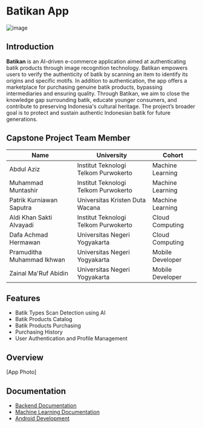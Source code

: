 # Batikan App

![image](https://github.com/user-attachments/assets/83d9763b-1954-4e4b-bb24-b7cd7a834e61)

## Introduction
  
**Batikan** is an AI-driven e-commerce application aimed at authenticating batik products through image recognition technology. Batikan empowers users to verify the authenticity of batik by scanning an item to identify its origins and specific motifs. In addition to authentication, the app offers a marketplace for purchasing genuine batik products, bypassing intermediaries and ensuring quality. Through Batikan, we aim to close the knowledge gap surrounding batik, educate younger consumers, and contribute to preserving Indonesia's cultural heritage. The project’s broader goal is to protect and sustain authentic Indonesian batik for future generations.

## Capstone Project Team Member

| Name | University | Cohort |
| --- | --- | --- |
| Abdul Aziz  | Institut Teknologi Telkom Purwokerto | Machine Learning |
| Muhammad Muntashir	   | Institut Teknologi Telkom Purwokerto | Machine Learning |
| Patrik Kurniawan Saputra  | Universitas Kristen Duta Wacana | Machine Learning |
| Aldi Khan Sakti Alvayadi  | Institut Teknologi Telkom Purwokerto | Cloud Computing |
| Dafa Achmad Hermawan  | Universitas Negeri Yogyakarta | Cloud Computing |
| Pramuditha Muhammad Ikhwan  | Universitas Negeri Yogyakarta | Mobile Developer |
| Zainal Ma'Ruf Abidin  | Universitas Negeri Yogyakarta | Mobile Developer |

## Features
- Batik Types Scan Detection using AI
- Batik Products Catalog
- Batik Products Purchasing
- Purchasing History
- User Authentication and Profile Management

## Overview
[App Photo]

## Documentation
- [Backend Documentation](https://github.com/Batikan-App/batikan-backend-svc/blob/main/README.md)
- [Machine Learning Documentation](https://github.com/Batikan-App/batikan-ml/blob/main/README.md)
- [Android Development](https://github.com/Batikan-App/batikan-android-dev)
